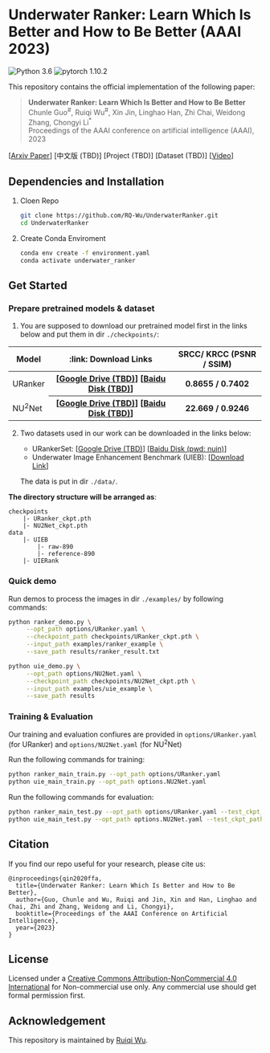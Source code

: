 # Underwater Ranker: Learn Which Is Better and How to Be Better (AAAI 2023)

![Python 3.6](https://img.shields.io/badge/python-3.6-g) ![pytorch 1.10.2](https://img.shields.io/badge/pytorch-1.10.2-blue.svg)

This repository contains the official implementation of the following paper:
> **Underwater Ranker: Learn Which Is Better and How to Be Better**<br>
> Chunle Guo<sup>#</sup>, Ruiqi Wu<sup>#</sup>, Xin Jin, Linghao Han, Zhi Chai, Weidong Zhang, Chongyi Li<sup>*</sup><br>
> Proceedings of the AAAI conference on artificial intelligence (AAAI), 2023<br>

[[Arxiv Paper](https://arxiv.org/abs/2208.06857)]  [中文版 (TBD)] [Project (TBD)]  [Dataset (TBD)] [[Video]()]

## Dependencies and Installation
1. Cloen Repo
    ```bash
    git clone https://github.com/RQ-Wu/UnderwaterRanker.git
    cd UnderwaterRanker
    ```

2. Create Conda Enviroment
    ```bash
    conda env create -f environment.yaml
    conda activate underwater_ranker
    ```

## Get Started
### Prepare pretrained models & dataset 

1. You are supposed to download our pretrained model first in the links below and put them in dir `./checkpoints/`:

<table>
<thead>
<tr>
    <th>Model</th>
    <th>:link: Download Links </th>
    <th> SRCC/ KRCC (PSNR / SSIM) </th>
</tr>
</thead>
<tbody>
<tr>
    <td>URanker</td>
    <th>
    [<a href="">Google Drive (TBD)</a>] 
    [<a href="">Baidu Disk (TBD)</a>]
    </th>
    <th>0.8655 / 0.7402</th>
</tr>
<tr>
    <td>NU<sup>2</sup>Net</td>
    <th>
    [<a href="">Google Drive (TBD)</a>] 
    [<a href="">Baidu Disk (TBD)</a>]
    </th>
    <th>22.669 / 0.9246</th>
</tr>
</tbody>
</table>

2. Two datasets used in our work can be downloaded in the links below:
    - URankerSet: [<a href="">Google Drive (TBD)</a>] [<a href="https://pan.baidu.com/s/1K29p3gJWYa1ZM0vMHqI4uA">Baidu Disk (pwd: nuin)</a>]
    - Underwater Image Enhancement Benchmark (UIEB): [<a href="https://li-chongyi.github.io/proj_benchmark.html">Download Link</a>]

    The data is put in dir `./data/`.

**The directory structure will be arranged as**:
```
checkpoints
    |- URanker_ckpt.pth
    |- NU2Net_ckpt.pth
data
    |- UIEB
        |- raw-890
        |- reference-890
    |- UIERank
```

### Quick demo
Run demos to process the images in dir `./examples/` by following commands:

```bash
python ranker_demo.py \
     --opt_path options/URanker.yaml \
     --checkpoint_path checkpoints/URanker_ckpt.pth \
     --input_path examples/ranker_example \
     --save_path results/ranker_result.txt
```

```bash
python uie_demo.py \
     --opt_path options/NU2Net.yaml \
     --checkpoint_path checkpoints/NU2Net_ckpt.pth \
     --input_path examples/uie_example \
     --save_path results
```

### Training & Evaluation
Our training and evaluation confiures are provided in `options/URanker.yaml` (for URanker) and `options/NU2Net.yaml` (for NU<sup>2</sup>Net)

Run the following commands for training:

```bash
python ranker_main_train.py --opt_path options/URanker.yaml
python uie_main_train.py --opt_path options.NU2Net.yaml
```

Run the following commands for evaluation:
```bash
python ranker_main_test.py --opt_path options/URanker.yaml --test_ckpt_path checkpoints/URanker_ckpt.pth
python uie_main_test.py --opt_path options.NU2Net.yaml --test_ckpt_path checkpoints/NU2Net_ckpt.pth --save_image
```

## Citation
If you find our repo useful for your research, please cite us:
```
@inproceedings{qin2020ffa,
  title={Underwater Ranker: Learn Which Is Better and How to Be Better},
  author={Guo, Chunle and Wu, Ruiqi and Jin, Xin and Han, Linghao and Chai, Zhi and Zhang, Weidong and Li, Chongyi},
  booktitle={Proceedings of the AAAI Conference on Artificial Intelligence},
  year={2023}
}
```

## License
Licensed under a [Creative Commons Attribution-NonCommercial 4.0 International](https://creativecommons.org/licenses/by-nc/4.0/) for Non-commercial use only.
Any commercial use should get formal permission first.

## Acknowledgement
This repository is maintained by [Ruiqi Wu](https://rq-wu.github.io/).